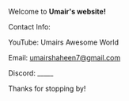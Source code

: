 Welcome to **Umair's website!**

Contact Info:

YouTube: Umairs Awesome World

Email: umairshaheen7@gmail.com

Discord: _____

Thanks for stopping by!

